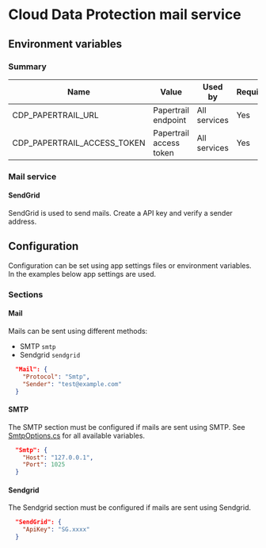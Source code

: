 # Cloud Data Protection mail service

## Environment variables

### Summary

| Name                        | Value                   | Used by      | Required |
|-----------------------------|-------------------------|--------------|----------|
| CDP_PAPERTRAIL_URL          | Papertrail endpoint     | All services | Yes      |
| CDP_PAPERTRAIL_ACCESS_TOKEN | Papertrail access token | All services | Yes      |

### Mail service

#### SendGrid

SendGrid is used to send mails. Create a API key and verify a sender address.

## Configuration

Configuration can be set using app settings files or environment variables. In the examples below app settings are used.

### Sections

#### Mail

Mails can be sent using different methods:

* SMTP `smtp`
* Sendgrid `sendgrid`

```json
  "Mail": {
    "Protocol": "Smtp",
    "Sender": "test@example.com"
  }
```

#### SMTP

The SMTP section must be configured if mails are sent using SMTP. See [SmtpOptions.cs](SMTP/Credentials/SmtpOptions.cs) for all available variables.

```json
  "Smtp": {
    "Host": "127.0.0.1",
    "Port": 1025
  }
```

#### Sendgrid

The Sendgrid section must be configured if mails are sent using Sendgrid.

```json
  "SendGrid": {
    "ApiKey": "SG.xxxx"
  }
```